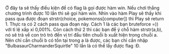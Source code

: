 Ở đây ta sẽ thấy điều kiện để có flag là gọi được hàm win. Nếu chơi thắng chương trình được 10 lần thì sẽ gọi hàm win. Nhìn vào hàm Play sẽ thấy khi pass qua được đoạn strstr(choice, pokemonss[computer]) thì Play sẽ return 1. Thực ra có 2 cách pass qua đoạn này. Cách 1 là các bạn bruteforce =)) với tỉ lệ xấp xỉ 0,001%. Còn cách thứ 2 thì các bạn để ý chỗ hàm strstr(a,b), nó sẽ trả về con trỏ trỏ đến vị trí đầu tiên chuỗi b xuất hiện trong chuỗi a. Nên chỉ cần chuỗi b có tồn tại trong a là được, các bạn chỉ cần nhập "BulbasaurCharmanderSquirtle" 10 lần là có thể lấy được flag :Đ.